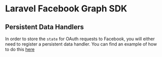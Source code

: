 # Laravel Facebook Graph SDK

## Persistent Data Handlers

In order to store the `state` for OAuth requests to Facebook, you will either need to register a persistent data handler. You can find an example of how to do this [here](./docs/examples/persistent_data_storage.md)
